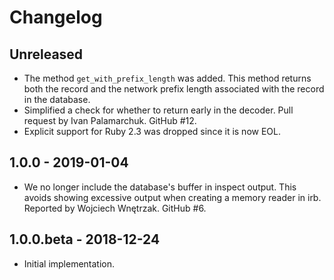 # Changelog

## Unreleased

* The method `get_with_prefix_length` was added. This method returns both
  the record and the network prefix length associated with the record in
  the database.
* Simplified a check for whether to return early in the decoder. Pull
  request by Ivan Palamarchuk. GitHub #12.
* Explicit support for Ruby 2.3 was dropped since it is now EOL.

## 1.0.0 - 2019-01-04

* We no longer include the database's buffer in inspect output. This avoids
  showing excessive output when creating a memory reader in irb. Reported
  by Wojciech Wnętrzak. GitHub #6.

## 1.0.0.beta - 2018-12-24

* Initial implementation.
